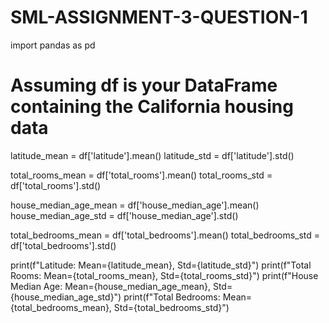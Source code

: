 # SML-ASSIGNMENT-3-QUESTION-1
import pandas as pd

# Assuming df is your DataFrame containing the California housing data
latitude_mean = df['latitude'].mean()
latitude_std = df['latitude'].std()

total_rooms_mean = df['total_rooms'].mean()
total_rooms_std = df['total_rooms'].std()

house_median_age_mean = df['house_median_age'].mean()
house_median_age_std = df['house_median_age'].std()

total_bedrooms_mean = df['total_bedrooms'].mean()
total_bedrooms_std = df['total_bedrooms'].std()

print(f"Latitude: Mean={latitude_mean}, Std={latitude_std}")
print(f"Total Rooms: Mean={total_rooms_mean}, Std={total_rooms_std}")
print(f"House Median Age: Mean={house_median_age_mean}, Std={house_median_age_std}")
print(f"Total Bedrooms: Mean={total_bedrooms_mean}, Std={total_bedrooms_std}")

